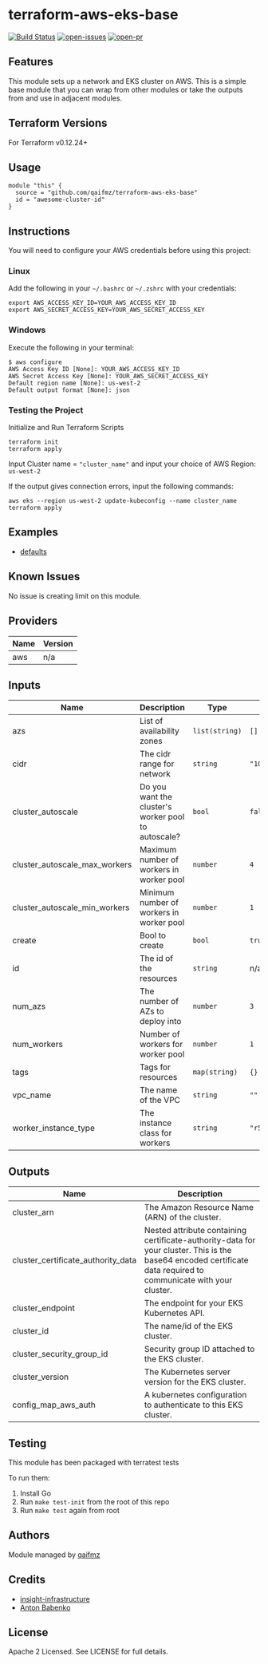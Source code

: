 # terraform-aws-eks-base
[![Build Status](https://img.shields.io/circleci/build/github/qaifmz/terraform-aws-eks-base?style=for-the-badge)](https://github.com/qaifmz/terraform-aws-eks-base)
[![open-issues](https://img.shields.io/github/issues-raw/qaifmz/terraform-aws-eks-base?style=for-the-badge)](https://github.com/insight-infrastructure/terraform-aws-eks-base/issues)
[![open-pr](https://img.shields.io/github/issues-pr-raw/qaifmz/terraform-aws-eks-base?style=for-the-badge)](https://github.com/insight-infrastructure/terraform-aws-eks-base/pulls)

## Features

This module sets up a network and EKS cluster on AWS.  This is a simple base module that you can wrap from other 
modules or take the outputs from and use in adjacent modules. 

## Terraform Versions

For Terraform v0.12.24+

## Usage

```
module "this" {
  source = "github.com/qaifmz/terraform-aws-eks-base"
  id = "awesome-cluster-id"
}
```

## Instructions

You will need to configure your AWS credentials before using this project:

### Linux
Add the following in your `~/.bashrc` or `~/.zshrc` with your credentials:
```
export AWS_ACCESS_KEY_ID=YOUR_AWS_ACCESS_KEY_ID
export AWS_SECRET_ACCESS_KEY=YOUR_AWS_SECRET_ACCESS_KEY
```

### Windows
Execute the following in your terminal:
```
$ aws configure
AWS Access Key ID [None]: YOUR_AWS_ACCESS_KEY_ID
AWS Secret Access Key [None]: YOUR_AWS_SECRET_ACCESS_KEY
Default region name [None]: us-west-2
Default output format [None]: json
```

### Testing the Project

Initialize and Run Terraform Scripts
```
terraform init
terraform apply
```
Input Cluster name = `"cluster_name"` and input your choice of AWS Region: `us-west-2`

If the output gives connection errors, input the following commands:
```
aws eks --region us-west-2 update-kubeconfig --name cluster_name
terraform apply
```

## Examples

- [defaults](https://github.com/insight-infrastructure/terraform-aws-eks-base/tree/master/examples/defaults)

## Known  Issues
No issue is creating limit on this module.

<!-- BEGINNING OF PRE-COMMIT-TERRAFORM DOCS HOOK -->
## Providers

| Name | Version |
|------|---------|
| aws | n/a |

## Inputs

| Name | Description | Type | Default | Required |
|------|-------------|------|---------|:-----:|
| azs | List of availability zones | `list(string)` | `[]` | no |
| cidr | The cidr range for network | `string` | `"10.0.0.0/16"` | no |
| cluster\_autoscale | Do you want the cluster's worker pool to autoscale? | `bool` | `false` | no |
| cluster\_autoscale\_max\_workers | Maximum number of workers in worker pool | `number` | `4` | no |
| cluster\_autoscale\_min\_workers | Minimum number of workers in worker pool | `number` | `1` | no |
| create | Bool to create | `bool` | `true` | no |
| id | The id of the resources | `string` | n/a | yes |
| num\_azs | The number of AZs to deploy into | `number` | `3` | no |
| num\_workers | Number of workers for worker pool | `number` | `1` | no |
| tags | Tags for resources | `map(string)` | `{}` | no |
| vpc\_name | The name of the VPC | `string` | `""` | no |
| worker\_instance\_type | The instance class for workers | `string` | `"r5.large"` | no |

## Outputs

| Name | Description |
|------|-------------|
| cluster\_arn | The Amazon Resource Name (ARN) of the cluster. |
| cluster\_certificate\_authority\_data | Nested attribute containing certificate-authority-data for your cluster. This is the base64 encoded certificate data required to communicate with your cluster. |
| cluster\_endpoint | The endpoint for your EKS Kubernetes API. |
| cluster\_id | The name/id of the EKS cluster. |
| cluster\_security\_group\_id | Security group ID attached to the EKS cluster. |
| cluster\_version | The Kubernetes server version for the EKS cluster. |
| config\_map\_aws\_auth | A kubernetes configuration to authenticate to this EKS cluster. |

<!-- END OF PRE-COMMIT-TERRAFORM DOCS HOOK -->

## Testing
This module has been packaged with terratest tests

To run them:

1. Install Go
2. Run `make test-init` from the root of this repo
3. Run `make test` again from root

## Authors

Module managed by [qaifmz](https://github.com/qaifmz)

## Credits

- [insight-infrastructure](https://github.com/insight-infrastructure)
- [Anton Babenko](https://github.com/antonbabenko)

## License

Apache 2 Licensed. See LICENSE for full details.
